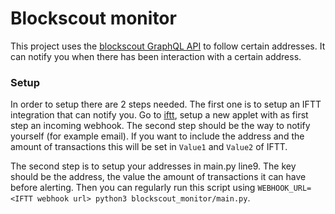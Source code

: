 # Blockscout monitor
This project uses the [blockscout GraphQL API](https://blockscout.com/etc/mainnet/graphiql) to follow certain addresses. It can notify you when there has been interaction with a certain address. 

### Setup
In order to setup there are 2 steps needed. The first one is to setup an IFTT integration that can notify you.
Go to [iftt](https://ifttt.com), setup a new applet with as first step an incoming webhook. The second step should be the way to notify yourself (for example email). If you want to include the address and the amount of transactions this will be set in `Value1` and `Value2` of IFTT.

The second step is to setup your addresses in main.py line9. The key should be the address, the value the amount of transactions it can have before alerting. Then you can regularly run this script using `WEBHOOK_URL=<IFTT webhook url> python3 blockscout_monitor/main.py`.
